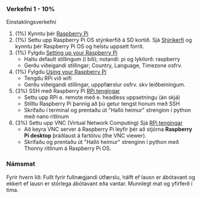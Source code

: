 ### Verkefni 1 - 10% 
Einstaklingsverkefni

1. (1%) Kynntu þér [Raspberry Pi](https://github.com/VESM3/H20/wiki/Raspberry-Pi)
2. (1%) Settu upp Raspberry Pi OS stýrikerfið á SD kortið. Sjá [Stýrikerfi](https://github.com/VESM3/H20/wiki/St%C3%BDrikerfi) og kynntu þér Raspberry Pi OS og helstu uppsett forrit.
3. (1%) Fylgdu [Setting up your Raspberry Pi](https://projects.raspberrypi.org/en/projects/raspberry-pi-setting-up/3)
   - Haltu default stillingum (í bili); notandi: pi  og lykilorð: raspberry
   - Gerðu viðeigandi stillingar; Country, Language, Timezone  osfrv.
4. (1%) Fylgdu [Using your Raspberry Pi](https://projects.raspberrypi.org/en/projects/raspberry-pi-using)
   - Tengdu RPi við wifi
   - Gerðu viðeigandi stillingar, upppfærslur osfrv. skv leiðbeiningum.
5. (3%) SSH með Raspberry Pi [RPi tengingar](https://github.com/VESM3/H20/wiki/RPi-tengingar)
   - Settu upp RPi e. remote með e. headless uppsetningu (án skjá)
   - Stilltu Raspberry Pi þannig að þú getur tengst honum með SSH 
   - Skrifaðu í terminal og prentaðu út "Halló heimur" strenginn í python með nano ritlinum
6. (3%) Settu upp VNC (Virtual Network Computing) Sjá [RPi tengingar](https://github.com/VESM3/H20/wiki/RPi-tengingar)
   - Að keyra VNC server á Raspberry Pi leyfir þér að stjórna **Raspberry Pi desktop** þráðlaust á fartölvu (the VNC viewer).
   - Skrifaðu og prentaðu út "Halló heimur" strenginn í python með Thonny ritlinum á Raspberry Pi OS.


### Námsmat

Fyrir hvern lið: Fullt fyrir fullnægjandi útfærslu, hálft ef lausn er ábótavant og ekkert ef lausn er stórlega ábótavant eða vantar.
Munnlegt mat og yfirferð í tíma.


